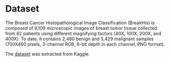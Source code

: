 # **Dataset**

The Breast Cancer Histopathological Image Classification (BreakHis) is composed of 9,109 microscopic images of breast tumor tissue collected from 82 patients using different magnifying factors (40X, 100X, 200X, and 400X). To date, it contains 2,480 benign and 5,429 malignant samples (700X460 pixels, 3-channel RGB, 8-bit depth in each channel, PNG format).

The [dataset](https://www.kaggle.com/ambarish/breakhis) was extracted from Kaggle.